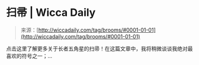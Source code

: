 <!--yml

类别：未分类

日期：2024-06-12 18:24:58

-->

# 扫帚 | Wicca Daily

> 来源：[http://wiccadaily.com/tag/brooms/#0001-01-01](http://wiccadaily.com/tag/brooms/#0001-01-01)

点击这里了解更多关于长者五角星的扫帚！在这篇文章中，我将稍微谈谈我绝对最喜欢的符号之一；...

